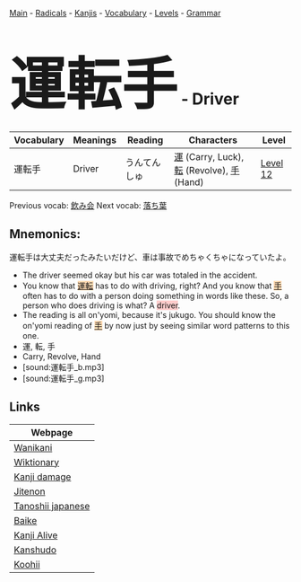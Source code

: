 <style> bigfont {font-size: 100px}</style>
[Main](../README.md) -
[Radicals](../radicals.md) -
[Kanjis](../kanjis.md) -
[Vocabulary](../vocabulary.md) -
[Levels](../levels.md) -
[Grammar](../grammar.md)
# <bigfont> 運転手</bigfont> - Driver 

| Vocabulary | Meanings | Reading | Characters | Level |
| --- | --- | --- | --- | --- |
| 運転手 | Driver | うんてんしゅ |  [運](../kanjis/運.md) (Carry, Luck), [転](../kanjis/転.md) (Revolve), [手](../kanjis/手.md) (Hand) | [Level 12](../levels/wk_level12.md) |

Previous vocab: [飲み会](飲み会.md) Next vocab: [落ち葉](落ち葉.md) 

## Mnemonics:
運転手は大丈夫だったみたいだけど、車は事故でめちゃくちゃになっていたよ。
* The driver seemed okay but his car was totaled in the accident.
* You know that <span style="background-color:#ffcccb"> <span style="background-color:#fed8b1"> [運転](https://jisho.org/search/運転)</span></span> has to do with driving, right? And you know that <span style="background-color:#ffcccb"> <span style="background-color:#fed8b1"> [手](https://jisho.org/search/手)</span></span> often has to do with a person doing something in words like these. So, a person who does driving is what? A <span style="background-color:#ffcccb"> driver</span>.
* The reading is all on'yomi, because it's jukugo. You should know the on'yomi reading of <span style="background-color:#fed8b1"> [手](https://jisho.org/search/手)</span> by now just by seeing similar word patterns to this one.
* 運, 転, 手
* Carry, Revolve, Hand
* [sound:運転手_b.mp3]
* [sound:運転手_g.mp3]


## Links 

| Webpage |
| --- |
| [Wanikani          ](https://www.wanikani.com/kanji/運転手) |
| [Wiktionary        ](https://en.wiktionary.org/wiki/運転手) |
| [Kanji damage      ](http://www.kanjidamage.com/kanji/search?utf8=✓&q=運転手) |
| [Jitenon           ](https://jitenon.com/kanji/運転手) |
| [Tanoshii japanese ](https://www.tanoshiijapanese.com/dictionary/kanji.cfm?k=運転手) |
| [Baike             ](https://baike.baidu.com/item/運転手) |
| [Kanji Alive       ](https://app.kanjialive.com/運転手) |
| [Kanshudo          ](https://www.kanshudo.com/searchmn?q=運転手) |
| [Koohii            ](https://kanji.koohii.com/study/kanji/運転手) |
